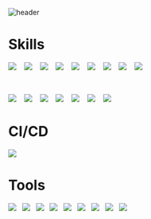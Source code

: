 ![header](https://capsule-render.vercel.app/api?type=slice&height=200&color=gradient&customColorList=18&text=Rita%20Mordio&fontAlign=70&rotate=13&fontAlignY=25&desc=Demian%20Developer&descAlign=70.&descAlignY=44)


# Skills
<img src="https://img.shields.io/badge/HTML5-E34F26?style=flat&logo=HTML5&logoColor=FFFFFF"/>&nbsp;&nbsp;&nbsp;
<img src="https://img.shields.io/badge/CSS3-1572B6?style=flat&logo=CSS3&logoColor=FFFFFF"/>&nbsp;&nbsp;&nbsp;
<a href="https://sass-lang.com/" target="_blank"><img src="https://img.shields.io/badge/Sass-CC6699?style=flat&logo=Sass&logoColor=FFFFFF"/></a>&nbsp;&nbsp;&nbsp;
<img src="https://img.shields.io/badge/JavaScript-F7DF1E?style=flat&logo=JavaScript&logoColor=FFFFFF"/>&nbsp;&nbsp;&nbsp;
<a href="https://www.typescriptlang.org/" target="_blank"><img src="https://img.shields.io/badge/TypeScript-3178C6?style=flat&logo=TypeScript&logoColor=FFFFFF"/></a>&nbsp;&nbsp;&nbsp;
<a href="https://ko.reactjs.org/" target="_blank"><img src="https://img.shields.io/badge/React-61DAFB?style=flat&logo=React&logoColor=FFFFFF"/></a>&nbsp;&nbsp;&nbsp;
<a href="https://reactnative.dev/" target="_blank"><img src="https://img.shields.io/badge/React%20Native-0088CC?style=flat&logo=React&logoColor=FFFFFF"/></a>&nbsp;&nbsp;&nbsp;
<a href="https://recoiljs.org/ko/" target="_blank"><img src="https://img.shields.io/badge/Recoil-358EF1?style=flat&logo=Recoil&logoColor=FFFFFF"/></a>&nbsp;&nbsp;&nbsp;
<a href="https://ko.redux.js.org/" target="_blank"><img src="https://img.shields.io/badge/Redux-764ABC?style=flat&logo=Redux&logoColor=FFFFFF"/></a>&nbsp;&nbsp;&nbsp;

<br />

<a href="https://nextjs.org/" target="_blank"><img src="https://img.shields.io/badge/Next.js-000000?style=flat&logo=Next.js&logoColor=FFFFFF"/></a>&nbsp;&nbsp;&nbsp;
<a href="https://vuejs.org/" target="_blank"><img src="https://img.shields.io/badge/Vue.js-4FC08D?style=flat&logo=Vue.js&logoColor=FFFFFF"/></a>&nbsp;&nbsp;&nbsp;
<a href="https://github.com/" target="_blank"><img src="https://img.shields.io/badge/Git-F05032?style=flat&logo=Git&logoColor=FFFFFF"/></a>&nbsp;&nbsp;&nbsp;
<a href="https://lodash.com/" target="_blank"><img src="https://img.shields.io/badge/Lodash-3492FF?style=flat&logo=Lodash&logoColor=FFFFFF"/></a>&nbsp;&nbsp;&nbsp;
<a href="https://www.mongodb.com/" target="_blank"><img src="https://img.shields.io/badge/MongoDB-47A248?style=flat&logo=MongoDB&logoColor=FFFFFF"/></a>&nbsp;&nbsp;&nbsp;
<a href="https://aws.amazon.com/" target="_blank"><img src="https://img.shields.io/badge/Amazon EC2-FF9900?style=flat&logo=Amazon EC2&logoColor=FFFFFF"/></a>&nbsp;&nbsp;&nbsp;
<a href="https://aws.amazon.com/" target="_blank"><img src="https://img.shields.io/badge/Amazon S3-569A31?style=flat&logo=Amazon S3&logoColor=FFFFFF"/></a>


# CI/CD
<a href="https://www.jenkins.io/" target="_blank"><img src="https://img.shields.io/badge/jenkins-D24939?style=flat&logo=jenkins&logoColor=FFFFFF"/></a>

# Tools
<a href="https://www.jetbrains.com/ko-kr/idea/" target="_blank"><img src="https://img.shields.io/badge/IntelliJ IDEA-EF2D5E?style=flat&logo=IntelliJ IDEA&logoColor=FFFFFF"/></a>&nbsp;&nbsp;&nbsp;<a href="https://www.jetbrains.com/ko-kr/webstorm/" target="_blank"><img src="https://img.shields.io/badge/WebStorm-00D564?style=flat&logo=WebStorm&logoColor=FFFFFF"/></a>&nbsp;&nbsp;&nbsp;<a href="https://swagger.io/" target="_blank"><img src="https://img.shields.io/badge/Swagger-85EA2D?style=flat&logo=Swagger&logoColor=FFFFFF"/></a>&nbsp;&nbsp;&nbsp;<a href="https://github.com/" target="_blank"><img src="https://img.shields.io/badge/Git-F05032?style=flat&logo=Git&logoColor=FFFFFF"/></a>&nbsp;&nbsp;&nbsp;<a href="https://www.sourcetreeapp.com/" target="_blank"><img src="https://img.shields.io/badge/Sourcetree-0052CC?style=flat&logo=Sourcetree&logoColor=FFFFFF"/></a>&nbsp;&nbsp;&nbsp;<a href="https://www.atlassian.com/ko/software/jira" target="_blank"><img src="https://img.shields.io/badge/Jira Software-0052CC?style=flat&logo=Jira Software&logoColor=FFFFFF"/></a>&nbsp;&nbsp;&nbsp;<a href="https://www.figma.com/" target="_blank"><img src="https://img.shields.io/badge/Figma-F24E1E?style=flat&logo=Figma&logoColor=FFFFFF"/></a>&nbsp;&nbsp;&nbsp;<a href="https://slack.com/intl/ko-kr/" target="_blank"><img src="https://img.shields.io/badge/Slack-4A154B?style=flat&logo=Slack&logoColor=FFFFFF"/></a>&nbsp;&nbsp;&nbsp;<a href="https://www.notion.so/ko-kr" target="_blank"><img src="https://img.shields.io/badge/Notion-000000?style=flat&logo=Notion&logoColor=FFFFFF"/></a>




